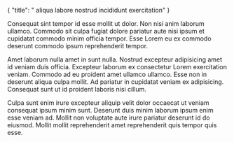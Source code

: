 {
  "title": " aliqua labore nostrud incididunt exercitation"
}

Consequat sint tempor id esse mollit ut dolor. Non nisi anim laborum ullamco. Commodo sit culpa fugiat dolore pariatur aute nisi ipsum et cupidatat commodo minim officia tempor. Esse Lorem eu ex commodo deserunt commodo ipsum reprehenderit tempor.

Amet laborum nulla amet in sunt nulla. Nostrud excepteur adipisicing amet id veniam duis officia. Excepteur laborum ex consectetur Lorem exercitation veniam. Commodo ad eu proident amet ullamco ullamco. Esse non in deserunt aliqua culpa mollit. Ad pariatur in cupidatat veniam ex adipisicing. Consequat sunt ut id proident laboris nisi cillum.

Culpa sunt enim irure excepteur aliquip velit dolor occaecat ut veniam consequat ipsum minim sunt. Deserunt duis minim laborum ipsum enim esse veniam ad. Mollit non voluptate aute irure pariatur deserunt id do eiusmod. Mollit mollit reprehenderit amet reprehenderit quis tempor quis esse.